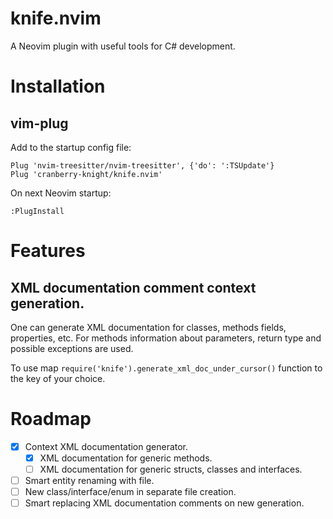 # knife.nvim

A Neovim plugin with useful tools for C# development.

# Installation
## vim-plug

Add to the startup config file:
```
Plug 'nvim-treesitter/nvim-treesitter', {'do': ':TSUpdate'}
Plug 'cranberry-knight/knife.nvim'
```

On next Neovim startup:
```
:PlugInstall
```

# Features
## XML documentation comment context generation.

One can generate XML documentation for classes, methods fields, properties, etc.
For methods information about parameters, return type and possible exceptions
are used.

To use map `require('knife').generate_xml_doc_under_cursor()` function to the key of
your choice.

# Roadmap
- [x] Context XML documentation generator.
  - [x] XML documentation for generic methods.
  - [ ] XML documentation for generic structs, classes and interfaces.
- [ ] Smart entity renaming with file.
- [ ] New class/interface/enum in separate file creation.
- [ ] Smart replacing XML documentation comments on new generation.
